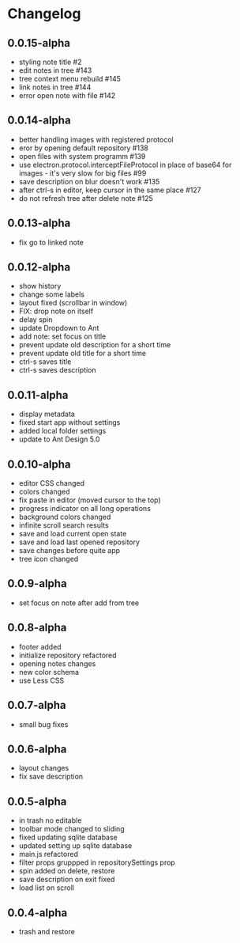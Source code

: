 # Changelog


## 0.0.15-alpha
- styling note title #2
- edit notes in tree #143
- tree context menu rebuild #145
- link notes in tree #144
- error open note with file #142


## 0.0.14-alpha

- better handling images with registered protocol
- eror by opening default repository #138
- open files with system programm #139
- use electron.protocol.interceptFileProtocol in place of base64 for images - it's very slow for big files #99
- save description on blur doesn't work #135
- after ctrl-s in editor, keep cursor in the same place #127
- do not refresh tree after delete note #125

## 0.0.13-alpha

- fix go to linked note


## 0.0.12-alpha

- show history
- change some labels 
- layout fixed (scrollbar in window)
- FIX: drop note on itself
- delay spin
- update Dropdown to Ant 
- add note: set focus on title
- prevent update old description for a short time
- prevent update old title for a short time
- ctrl-s saves title
- ctrl-s saves description


## 0.0.11-alpha

- display metadata
- fixed start app without settings
- added local folder settings
- update to Ant Design 5.0


## 0.0.10-alpha

- editor CSS changed
- colors changed
- fix paste in editor (moved cursor to the top)
- progress indicator on all long operations
- background colors changed
- infinite scroll search results
- save and load current open state
- save and load last opened repository
- save changes before quite app
- tree icon changed


## 0.0.9-alpha

- set focus on note after add from tree


## 0.0.8-alpha

- footer added
- initialize repository refactored
- opening notes changes
- new color schema
- use Less  CSS


## 0.0.7-alpha

- small bug fixes


## 0.0.6-alpha

- layout changes
- fix save description


## 0.0.5-alpha

- in trash no editable  
- toolbar mode changed to sliding
- fixed updating sqlite database
- updated setting up sqlite database
- main.js refactored
- filter props gruppped in repositorySettings prop
- spin added on delete, restore
- save description on exit fixed
- load list on scroll


## 0.0.4-alpha

- trash and restore
